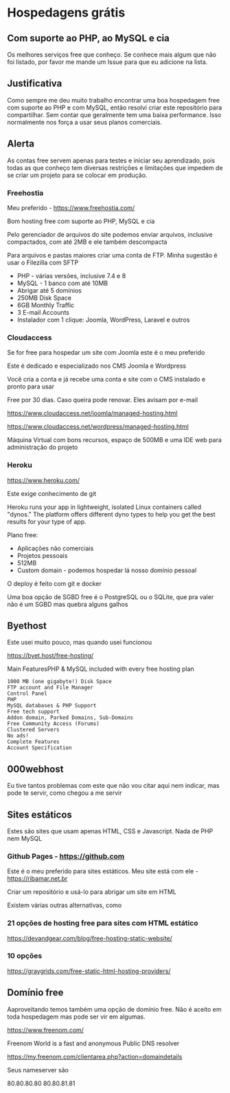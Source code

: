 # Hospedagens grátis

## Com suporte ao PHP, ao MySQL e cia

Os melhores serviços free que conheço. Se conhece mais algum que não foi listado, por favor me mande um Issue para que eu adicione na lista.

## Justificativa

Como sempre me deu muito trabalho encontrar uma boa hospedagem free com suporte ao PHP e com MySQL, então resolvi criar este repositório para compartilhar. Sem contar que geralmente tem uma baixa performance. Isso normalmente nos força a usar seus planos comerciais.

## Alerta

As contas free servem apenas para testes e iniciar seu aprendizado, pois todas as que conheço tem diversas restrições e limitações que impedem de se criar um projeto para se colocar em produção.


### Freehostia

Meu preferido - https://www.freehostia.com/

Bom hosting free com suporte ao PHP, MySQL e cia

Pelo gerenciador de arquivos do site podemos enviar arquivos, inclusive compactados, com até 2MB e ele também descompacta

Para arquivos e pastas maiores criar uma conta de FTP. Minha sugestão é usar o Filezilla com SFTP

- PHP - várias versões, inclusive 7.4 e 8
- MySQL - 1 banco com até 10MB
- Abrigar até 5 domínios
- 250MB Disk Space
- 6GB Monthly Traffic
- 3 E-mail Accounts
- Instalador com 1 clique: Joomla, WordPress, Laravel e outros


### Cloudaccess

Se for free para hospedar um site com Joomla este é o meu preferido

Este é dedicado e especializado nos CMS Joomla e Wordpress

Vocẽ cria a conta e já recebe uma conta e site com o CMS instalado e pronto para usar

Free por 30 dias. Caso queira pode renovar. Eles avisam por e-mail

https://www.cloudaccess.net/joomla/managed-hosting.html

https://www.cloudaccess.net/wordpress/managed-hosting.html

Máquina Virtual com bons recursos, espaço de 500MB e uma IDE web para administração do projeto


### Heroku

https://www.heroku.com/

Este exige conhecimento de git

Heroku runs your app in lightweight, isolated Linux containers called "dynos." The platform offers different dyno types to help you get the best results for your type of app.

Plano free:

- Aplicações não comerciais
- Projetos pessoais
- 512MB
- Custom domain - podemos hospedar lá nosso domínio pessoal

O deploy é feito com git e docker

Uma boa opção de SGBD free é o PostgreSQL ou o SQLite, que pra valer não é um SGBD mas quebra alguns galhos


## Byethost

Este usei muito pouco, mas quando usei funcionou

https://byet.host/free-hosting/

Main FeaturesPHP & MySQL included with every free hosting plan

    1000 MB (one gigabyte!) Disk Space
    FTP account and File Manager
    Control Panel
    PHP
    MySQL databases & PHP Support
    Free tech support
    Addon domain, Parked Domains, Sub-Domains
    Free Community Access (Forums)
    Clustered Servers
    No ads!
    Complete Features
    Account Specification


## 000webhost

Eu tive tantos problemas com este que não vou citar aqui nem indicar, mas pode te servir, como chegou a me servir


## Sites estáticos

Estes são sites que usam apenas HTML, CSS e Javascript. Nada de PHP nem MySQL


### Github Pages - https://github.com

Este é o meu preferido para sites estáticos. Meu site está com ele - https://ribamar.net.br

Criar um repositório e usá-lo para abrigar um site em HTML

Existem várias outras alternativas, como


### 21 opções de hosting free para sites com HTML estático

https://devandgear.com/blog/free-hosting-static-website/


### 10 opções

https://graygrids.com/free-static-html-hosting-providers/


## Domínio free

Aaproveitando temos também uma opção de domínio free. Não é aceito em toda hospedagem mas pode ser vir em algumas.

https://www.freenom.com/

Freenom World is a fast and anonymous Public DNS resolver

https://my.freenom.com/clientarea.php?action=domaindetails

Seus nameserver são

80.80.80.80
80.80.81.81

